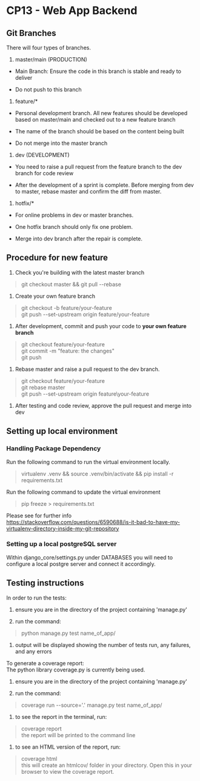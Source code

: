 # CP13 - Web App Backend

## Git Branches

There will four types of branches.

1.  master/main (PRODUCTION)

*   Main Branch: Ensure the code in this branch is stable and ready to deliver

*   Do not push to this branch

1.  feature/\*

*   Personal development branch. All new features should be developed based on master/main and checked out to a new feature branch

*   The name of the branch should be based on the content being built

*   Do not merge into the master branch

1.  dev (DEVELOPMENT)

*   You need to raise a pull request from the feature branch to the dev branch for code review

*   After the development of a sprint is complete. Before merging from dev to master, rebase master and confirm the diff from master.

1.  hotfix/\*

*   For online problems in dev or master branches.

*   One hotfix branch should only fix one problem.

*   Merge into dev branch after the repair is complete.

## Procedure for new feature

1.  Check you're building with the latest master branch

> git checkout master && git pull --rebase

1.  Create your own feature branch

> git checkout -b feature/your-feature\
> git push --set-upstream origin feature/your-feature

1.  After development, commit and push your code to **your own feature branch**

> git checkout feature/your-feature\
> git commit -m "feature: the changes"\
> git push

1.  Rebase master and raise a pull request to the dev branch.

> git checkout feature/your-feature\
> git rebase master\
> git push --set-upstream origin feature\your-feature

1.  After testing and code review, approve the pull request and merge into dev

## Setting up local environment

### Handling Package Dependency

Run the following command to run the virtual environment locally.

> virtualenv .venv && source .venv/bin/activate && pip install -r requirements.txt

Run the following command to update the virtual environment

> pip freeze > requirements.txt

Please see for further info\
<https://stackoverflow.com/questions/6590688/is-it-bad-to-have-my-virtualenv-directory-inside-my-git-repository>

### Setting up a local postgreSQL server

Within django\_core/settings.py under DATABASES you will need to configure a local postgre server and connect it accordingly.

## Testing instructions

In order to run the tests:

1.  ensure you are in the directory of the project containing 'manage.py'

2.  run the command:

> python manage.py test name\_of\_app/

1.  output will be displayed showing the number of tests run, any failures, and any errors

To generate a coverage report:\
The python library coverage.py is currently being used.

1.  ensure you are in the directory of the project containing 'manage.py'

2.  run the command:

> coverage run --source='.' manage.py test name\_of\_app/

1.  to see the report in the terminal, run:

> coverage report\
> the report will be printed to the command line

1.  to see an HTML version of the report, run:

> coverage html\
> this will create an htmlcov/ folder in your directory. Open this in your browser to view the coverage report.

